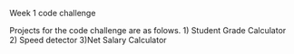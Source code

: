 Week 1 code challenge

Projects for the code challenge are as folows.
    1) Student Grade Calculator
    2) Speed detector
    3)Net Salary Calculator

    